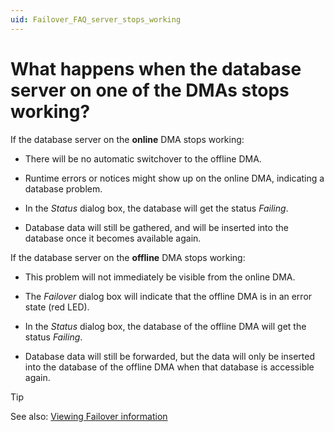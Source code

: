 ```yaml
---
uid: Failover_FAQ_server_stops_working
---
```


# What happens when the database server on one of the DMAs stops working?

If the database server on the **online** DMA stops working:

- There will be no automatic switchover to the offline DMA.

- Runtime errors or notices might show up on the online DMA, indicating a database problem.

- In the *Status* dialog box, the database will get the status *Failing*.

- Database data will still be gathered, and will be inserted into the database once it becomes available again.

If the database server on the **offline** DMA stops working:

- This problem will not immediately be visible from the online DMA.

- The *Failover* dialog box will indicate that the offline DMA is in an error state (red LED).

- In the *Status* dialog box, the database of the offline DMA will get the status *Failing*.

- Database data will still be forwarded, but the data will only be inserted into the database of the offline DMA when that database is accessible again.

> [!TIP]
> See also: [Viewing Failover information](xref:Viewing_Failover_information)
